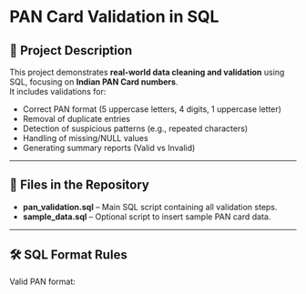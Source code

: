 # PAN Card Validation in SQL

## 📌 Project Description
This project demonstrates **real-world data cleaning and validation** using SQL, focusing on **Indian PAN Card numbers**.  
It includes validations for:
- Correct PAN format (5 uppercase letters, 4 digits, 1 uppercase letter)
- Removal of duplicate entries
- Detection of suspicious patterns (e.g., repeated characters)
- Handling of missing/NULL values
- Generating summary reports (Valid vs Invalid)

---

## 📂 Files in the Repository
- **pan_validation.sql** – Main SQL script containing all validation steps.
- **sample_data.sql** – Optional script to insert sample PAN card data.

---

## 🛠 SQL Format Rules
Valid PAN format:

